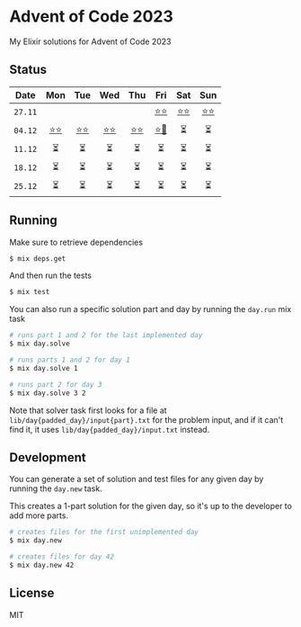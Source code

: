 # Advent of Code 2023
My Elixir solutions for Advent of Code 2023

## Status
| Date    | Mon  | Tue  | Wed  | Thu  | Fri  | Sat  | Sun  |
|:-------:|:----:|:----:|:----:|:----:|:----:|:----:|:----:|
| `27.11` |      |      |      |      | [⭐️⭐️](./lib/day01/solution.ex) | [⭐️⭐️](./lib/day02/solution.ex) | [⭐️⭐️](./lib/day03/solution.ex) |
| `04.12` | [⭐️⭐️](./lib/day04/solution.ex) | [⭐️⭐️](./lib/day05/solution.ex) | [⭐️⭐️](./lib/day06/solution.ex) | [⭐️⭐️](./lib/day07/solution.ex) | [⭐️🚧](./lib/day08/solution.ex) |  ⏳  |  ⏳  |
| `11.12` |  ⏳  |  ⏳  |  ⏳  |  ⏳  |  ⏳  |  ⏳  |  ⏳  |
| `18.12` |  ⏳  |  ⏳  |  ⏳  |  ⏳  |  ⏳  |  ⏳  |  ⏳  |
| `25.12` |  ⏳  |  ⏳  |  ⏳  |  ⏳  |  ⏳  |  ⏳  |  ⏳  |

## Running
Make sure to retrieve dependencies

```bash
$ mix deps.get
```

And then run the tests

```bash
$ mix test
```

You can also run a specific solution part and day by running the `day.run` mix task

```bash
# runs part 1 and 2 for the last implemented day
$ mix day.solve

# runs parts 1 and 2 for day 1
$ mix day.solve 1

# runs part 2 for day 3
$ mix day.solve 3 2
```

Note that solver task first looks for a file at `lib/day{padded_day}/input{part}.txt` for the problem input, and if it can't find it, it uses `lib/day{padded_day}/input.txt` instead.

## Development
You can generate a set of solution and test files for any given day by running the `day.new` task.

This creates a 1-part solution for the given day, so it's up to the developer to add more parts.

```bash
# creates files for the first unimplemented day
$ mix day.new

# creates files for day 42
$ mix day.new 42
```

## License
MIT
